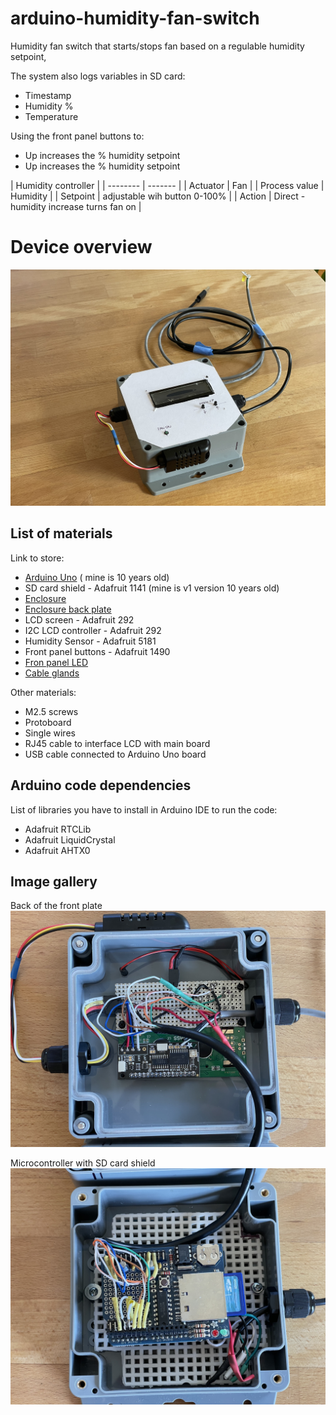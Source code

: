 # arduino-humidity-fan-switch
Humidity fan switch that starts/stops fan based on a regulable humidity setpoint, 

The system also logs variables in SD card:
* Timestamp
* Humidity %
* Temperature

Using the front panel buttons to:
* Up increases the % humidity setpoint
* Up increases the % humidity setpoint

|    Humidity controller |
| -------- | ------- |
| Actuator  | Fan    |
| Process value | Humidity     |
| Setpoint    | adjustable wih button 0-100%    |
| Action    | Direct - humidity increase turns fan on   |

# Device overview
![Top view](./images/IMG_1478.jpeg)

## List of materials
Link to store:
* [Arduino Uno](https://store-usa.arduino.cc/products/arduino-uno-rev3?selectedStore=us) ( mine is 10 years old)
* SD card shield - Adafruit 1141 (mine is v1 version 10 years old)
* [Enclosure](https://www.digikey.com/en/products/detail/bud-industries/PN-1336-DGMB/4897006)
* [Enclosure back plate](https://www.digikey.com/en/products/detail/bud-industries/NBX-10984-PL/2057387)
* LCD screen - Adafruit 292
* I2C LCD controller - Adafruit 292
* Humidity Sensor - Adafruit 5181
* Front panel buttons - Adafruit 1490
* [Fron panel LED](https://www.digikey.com/en/products/detail/lumex-opto-components-inc/SSI-LXH312GD-150/145100)
* [Cable glands](https://www.digikey.com/en/products/detail/bud-industries/IPG-2227/5291485)

Other materials:
* M2.5 screws
* Protoboard
* Single wires
* RJ45 cable to interface LCD with main board
* USB cable connected to Arduino Uno board

## Arduino code dependencies
List of libraries you have to install in Arduino IDE to run the code:
* Adafruit RTCLib
* Adafruit LiquidCrystal
* Adafruit AHTX0

## Image gallery
Back of the front plate
![Image 1](./images/IMG_1481.jpeg)

Microcontroller with SD card shield
![Image 2](./images/IMG_1482.jpeg)
